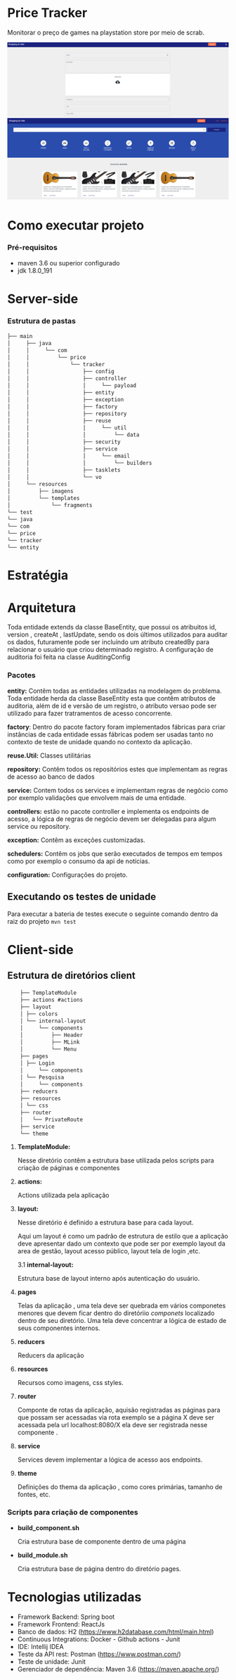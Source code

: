 # Price Tracker 

Monitorar o preço de games na playstation store por meio de scrab.

![](./jogo%20justo2.PNG)
![](./jogo%20justo.PNG)


# Como executar projeto 

### Pré-requisitos 
* maven 3.6 ou superior configurado
* jdk 1.8.0_191

# Server-side 

### Estrutura de pastas 
```
├── main
│     ├── java
│     │     └── com
│     │         └── price
│     │             └── tracker
│     │                 ├── config
│     │                 ├── controller
│     │                 │     └── payload
│     │                 ├── entity
│     │                 ├── exception
│     │                 ├── factory
│     │                 ├── repository
│     │                 ├── reuse
│     │                 │     └── util
│     │                 │         └── data
│     │                 ├── security
│     │                 ├── service
│     │                 │     └── email
│     │                 │         └── builders
│     │                 ├── tasklets
│     │                 └── vo
│     └── resources
│         ├── imagens
│         └── templates
│             └── fragments
└── test
└── java
└── com
└── price
└── tracker
└── entity
```

# Estratégia 




# Arquitetura
Toda entidade extends da classe BaseEntity, que possui os atribuitos id, version , createAt , lastUpdate,
sendo os dois  últimos utilizados para auditar os dados, futuramente pode ser incluindo
um atributo createdBy para relacionar o usuário que criou determinado registro. A configuração de auditoria
foi feita na classe AuditingConfig

### Pacotes

**entity:** Contêm todas as entidades utilizadas na modelagem do problema. Toda entidade
herda da classe BaseEntity esta que contêm atributos de auditoria,
além de id e versão de um registro, o atributo versao pode ser utilizado para fazer
tratramentos de acesso concorrente.

**factory**: Dentro do pacote factory foram implementados fábricas para criar instâncias de cada
entidade essas fábricas podem ser usadas tanto no contexto de teste de unidade
quando no contexto da aplicação.

**reuse.Util:** Classes utilitárias

**repository:** Contêm todos os repositórios estes que implementam as regras de acesso ao banco de dados

**service:** Contem todos os services  e implementam regras de negócio como por exemplo validações que envolvem
mais de uma entidade.

**controllers:** estão no pacote controller e implementa os endpoints de acesso, a lógica de regras
de negócio devem ser delegadas para algum service ou repository.

**exception:** Contêm as exceções customizadas.

**schedulers:** Contêm os jobs que serão executados de tempos em tempos como por exemplo o consumo da api de notícias.

**configuration:** Configurações do projeto.

## Executando os testes de unidade

Para executar a bateria de testes execute o seguinte comando dentro da raiz do projeto
```mvn test```


# Client-side 


## Estrutura de diretórios client

```
    ├── TemplateModule   
    ├── actions #actions 
    ├── layout
    │ ├── colors
    │ └── internal-layout
    │     └── components
    │         ├── Header
    │         ├── MLink
    │         └── Menu
    ├── pages
    │ ├── Login
    │     └── components
    │ └── Pesquisa
    │     └── components
    ├── reducers
    ├── resources
    │ └── css
    ├── router
    │   └── PrivateRoute
    ├── service
    └── theme
```

1. **TemplateModule:**

   Nesse diretório contêm a estrutura base utilizada pelos scripts para criação de páginas e componentes

1. **actions:**

   Actions utilizada pela aplicação

1. **layout:**

   Nesse diretório  é definido a estrutura base para cada layout.

   Aqui um layout é como um padrão de estrutura de estilo que a aplicação deve apresentar dado   um contexto que pode ser por exemplo layout da area de
   gestão, layout acesso público,  layout tela de login ,etc.

   3.1 **internal-layout:**

   Estrutura base de layout interno  após autenticação do usuário.

1. **pages**

   Telas da aplicação , uma tela deve ser quebrada em vários componetes menores
   que devem ficar dentro do diretóriio _componets_  localizado dentro de seu diretório.
   Uma tela deve concentrar a lógica de estado de seus componentes internos.

1. **reducers**

   Reducers da aplicação

1. **resources**

   Recursos como imagens, css styles.

1. **router**

   Componte de rotas da aplicação, aquisão registradas as páginas para que possam
   ser acessadas via rota    exemplo se a página X deve ser acessada pela url
   localhost:8080/X  ela deve ser registrada nesse componente .

1. **service**

   Services devem implementar a lógica de acesso aos endpoints.

1. **theme**

   Definições do thema da aplicação  , como cores primárias, tamanho de fontes, etc.


### Scripts para criação de componentes

* **build_component.sh**

  Cria estrutura base de componente dentro de uma página

* **build_module.sh**

  Cria estrutura base de página dentro do diretório pages.



# Tecnologias utilizadas
- Framework Backend: Spring boot
- Framework Frontend: ReactJs
- Banco de dados: H2  (https://www.h2database.com/html/main.html)
- Continuous Integrations: Docker - Github actions - Junit
- IDE:  Intellij IDEA 
- Teste da API rest: Postman  (https://www.postman.com/)
- Teste de unidade: Junit  
- Gerenciador de dependência: Maven 3.6  (https://maven.apache.org/)

